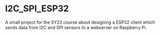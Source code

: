 # I2C_SPI_ESP32
A small project for the SY23 course about designing a ESP32 client which sends data from I2C and SPI sensors to a webserver on Raspberry Pi.
